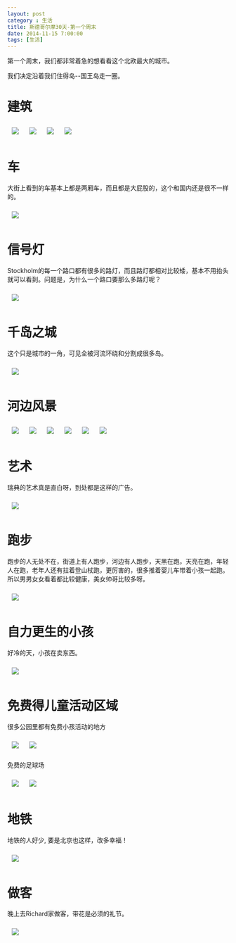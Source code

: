 ```yaml
---
layout: post
category : 生活
title: 斯德哥尔摩30天-第一个周末
date: 2014-11-15 7:00:00
tags: [生活]
---
```


<style type="text/css">

img {	
    margin: 10px;
    max-width: 600px; 

       
	}
</style>
第一个周末，我们都非常着急的想看看这个北欧最大的城市。

我们决定沿着我们住得岛--国王岛走一圈。

# 建筑


<img class="img-responsive" src="https://cdn.jsdelivr.net/gh/wangdeshui/blogpics@master/stockholm/20141115/1.jpg"/>

<img class="img-responsive" src="https://cdn.jsdelivr.net/gh/wangdeshui/blogpics@master/stockholm/20141115/2.jpg"/>

<img class="img-responsive" src="https://cdn.jsdelivr.net/gh/wangdeshui/blogpics@master/stockholm/20141115/3.jpg"/>

<img class="img-responsive" src="https://cdn.jsdelivr.net/gh/wangdeshui/blogpics@master/stockholm/20141115/4.jpg"/>


# 车

大街上看到的车基本上都是两厢车，而且都是大屁股的，这个和国内还是很不一样的。


<img class="img-responsive" src="https://cdn.jsdelivr.net/gh/wangdeshui/blogpics@master/stockholm/20141115/5.jpg"/>

# 信号灯

Stockholm的每一个路口都有很多的路灯，而且路灯都相对比较矮，基本不用抬头就可以看到。问题是，为什么一个路口要那么多路灯呢？

<img class="img-responsive" src="https://cdn.jsdelivr.net/gh/wangdeshui/blogpics@master/stockholm/20141115/6.jpg"/>

# 千岛之城

这个只是城市的一角，可见全被河流环绕和分割成很多岛。

<img class="img-responsive" src="https://cdn.jsdelivr.net/gh/wangdeshui/blogpics@master/stockholm/20141115/20.JPG"/>

# 河边风景


<img class="img-responsive" src="https://cdn.jsdelivr.net/gh/wangdeshui/blogpics@master/stockholm/20141115/7.jpg"/>

<img class="img-responsive" src="https://cdn.jsdelivr.net/gh/wangdeshui/blogpics@master/stockholm/20141115/8.jpg"/>

<img class="img-responsive" src="https://cdn.jsdelivr.net/gh/wangdeshui/blogpics@master/stockholm/20141115/9.jpg"/>

<img class="img-responsive" src="https://cdn.jsdelivr.net/gh/wangdeshui/blogpics@master/stockholm/20141115/10.jpg"/>

<img class="img-responsive" src="https://cdn.jsdelivr.net/gh/wangdeshui/blogpics@master/stockholm/20141115/11.jpg"/>

<img class="img-responsive" src="https://cdn.jsdelivr.net/gh/wangdeshui/blogpics@master/stockholm/20141115/12.jpg"/>


# 艺术

瑞典的艺术真是直白呀，到处都是这样的广告。

<img class="img-responsive" src="https://cdn.jsdelivr.net/gh/wangdeshui/blogpics@master/stockholm/20141115/13.jpg"/>

# 跑步

跑步的人无处不在，街道上有人跑步，河边有人跑步，天黑在跑，天亮在跑，年轻人在跑，老年人还有拄着登山杖跑，更厉害的，很多推着婴儿车带着小孩一起跑。所以男男女女看着都比较健康，美女帅哥比较多呀。

<img class="img-responsive" src="https://cdn.jsdelivr.net/gh/wangdeshui/blogpics@master/stockholm/20141115/16.JPG"/>


# 自力更生的小孩

好冷的天，小孩在卖东西。

<img class="img-responsive" src="https://cdn.jsdelivr.net/gh/wangdeshui/blogpics@master/stockholm/20141115/17.JPG"/>


# 免费得儿童活动区域

很多公园里都有免费小孩活动的地方

<img class="img-responsive" src="https://cdn.jsdelivr.net/gh/wangdeshui/blogpics@master/stockholm/20141115/18.JPG"/>
<img class="img-responsive" src="https://cdn.jsdelivr.net/gh/wangdeshui/blogpics@master/stockholm/20141115/22.jpg"/>

免费的足球场

<img class="img-responsive" src="https://cdn.jsdelivr.net/gh/wangdeshui/blogpics@master/stockholm/20141115/19.JPG"/>
<img class="img-responsive" src="https://cdn.jsdelivr.net/gh/wangdeshui/blogpics@master/stockholm/20141115/23.jpg"/>

# 地铁

地铁的人好少, 要是北京也这样，改多幸福！

<img class="img-responsive" src="https://cdn.jsdelivr.net/gh/wangdeshui/blogpics@master/stockholm/20141115/21.JPG"/>

# 做客

晚上去Richard家做客，带花是必须的礼节。

<img class="img-responsive" src="https://cdn.jsdelivr.net/gh/wangdeshui/blogpics@master/stockholm/20141115/24.jpg"/>










